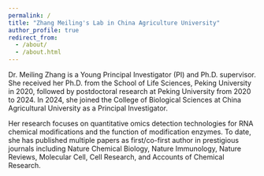 ```yaml
---
permalink: /
title: "Zhang Meiling's Lab in China Agriculture University"
author_profile: true
redirect_from: 
  - /about/
  - /about.html
---
```


 
 
Dr. Meiling Zhang is a Young Principal Investigator (PI) and Ph.D. supervisor. She received her Ph.D. from the School of Life Sciences, Peking University in 2020, followed by postdoctoral research at Peking University from 2020 to 2024. In 2024, she joined the College of Biological Sciences at China Agricultural University as a Principal Investigator.

      
Her research focuses on quantitative omics detection technologies for RNA chemical modifications and the function of modification enzymes. To date, she has published multiple papers as first/co-first author in prestigious journals including Nature Chemical Biology, Nature Immunology, Nature Reviews, Molecular Cell, Cell Research, and Accounts of Chemical Research.



